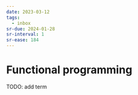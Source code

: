 ```yaml
---
date: 2023-03-12
tags:
  - inbox
sr-due: 2024-01-28
sr-interval: 1
sr-ease: 184
---
```


# Functional programming

TODO: add term

